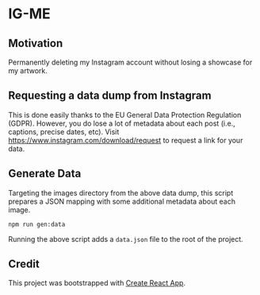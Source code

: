 # IG-ME

## Motivation

Permanently deleting my Instagram account without losing a showcase for my artwork.

## Requesting a data dump from Instagram

This is done easily thanks to the EU General Data Protection Regulation (GDPR). However, you do lose a lot of metadata about each post (i.e., captions, precise dates, etc). Visit https://www.instagram.com/download/request to request a link for your data.

## Generate Data

Targeting the images directory from the above data dump, this script prepares a JSON mapping with some additional metadata about each image.

```
npm run gen:data
```

Running the above script adds a `data.json` file to the root of the project.

## Credit

This project was bootstrapped with [Create React App](https://github.com/facebook/create-react-app).
